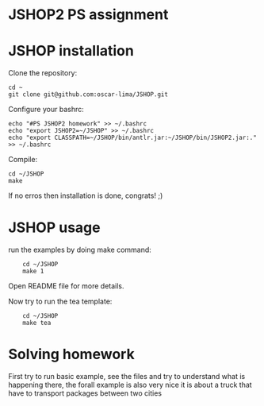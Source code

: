 JSHOP2 PS assignment
====================

JSHOP installation
==================

Clone the repository:

    cd ~
    git clone git@github.com:oscar-lima/JSHOP.git
    
Configure your bashrc:

    echo "#PS JSHOP2 homework" >> ~/.bashrc
    echo "export JSHOP2=~/JSHOP" >> ~/.bashrc
    echo "export CLASSPATH=~/JSHOP/bin/antlr.jar:~/JSHOP/bin/JSHOP2.jar:." >> ~/.bashrc
    
Compile:

    cd ~/JSHOP
    make
    
If no erros then installation is done, congrats! ;)

JSHOP usage
===========

run the examples by doing make command:

        cd ~/JSHOP
        make 1
        
Open README file for more details.

Now try to run the tea template:

        cd ~/JSHOP
        make tea
        
Solving homework
================

First try to run basic example, see the files and try to understand what is happening there, the forall example is also very nice it is about a truck that have to transport packages between two cities
